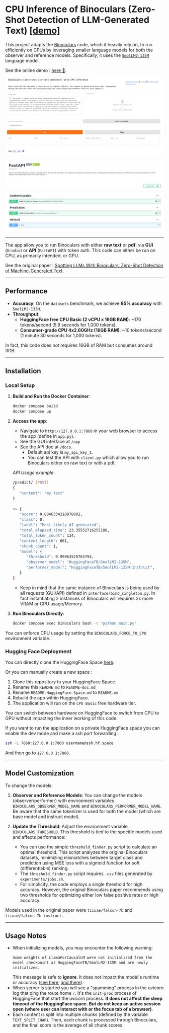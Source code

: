 # **CPU Inference of Binoculars (Zero-Shot Detection of LLM-Generated Text)** [[demo]](https://ben-weber-binoculars-cpu.hf.space/app)

This project adapts the [Binoculars](https://github.com/ahans30/Binoculars) code, which it heavily rely on, to run efficiently on CPUs by leveraging smaller language models for both the observer and reference models. Specifically, it uses the [`SmolLM2-135M`](https://huggingface.co/HuggingFaceTB/SmolLM2-135M) language model.

See the online demo : [here 🚀](https://ben-weber-binoculars-cpu.hf.space/app).

![Demo Interface](assets/gradio-interface.png)

![Demo API](assets/api_docs_interface.png)

---

The app allow you to run Binoculars with either **raw text** or **pdf**, via **GUI** (`Gradio`) or **API** (`FastAPI`) with token auth.
This code can either be run on CPU, as primarily intended, or GPU.

See the original paper : [Spotting LLMs With Binoculars: Zero-Shot Detection of Machine-Generated Text](https://arxiv.org/abs/2401.12070).

---

## **Performance**

- **Accuracy**: On the `datasets` benchmark, we achieve **85% accuracy** with `SmolLM2-135M`.
- **Throughput**:
  - **HuggingFace free CPU Basic (2 vCPU x 16GB RAM)**: ~170 tokens/second (5.9 seconds for 1,000 tokens).
  - **Consumer-grade CPU 4x2.60GHz (16GB RAM)**: ~10 tokens/second (1 minute 30 seconds for 1,000 tokens).

In fact, this code does not requires 16GB of RAM but consumes around 3GB.

---

## **Installation**

### **Local Setup**

1. **Build and Run the Docker Container**:
   ```bash
   docker compose build
   docker compose up
   ```

2. **Access the app**:
   - Navigate to `http://127.0.0.1:7860` in your web browser to access the app (define in `app.py`).
   - See the GUI interface at `/app`
   - See the API doc at `/docs`.
     - Default api key is `my_api_key_1`.
     - You can test the API with `client.py` which allow you to run Binoculars either on raw text or with a pdf.
  

   *API Usage example*:

   ```bash
   /predict/ [POST]
   {
      "content": "my text"
   }
   
   >> {
      "score": 0.8846334218978882,
      "class": 0,
      "label": "Most likely AI-generated",
      "total_elapsed_time": 23.35552716255188,
      "total_token_count": 134,
      "content_length": 661,
      "chunk_count": 1,
      "model": {
         "threshold": 0.99963529763794,
         "observer_model": "HuggingFaceTB/SmolLM2-135M",
         "performer_model": "HuggingFaceTB/SmolLM2-135M-Instruct",
      }
   }
   ```
   - Keep in mind that the same instance of Binoculars is being used by all requests (GUI/API) defined in `interface/bino_singleton.py`. In fact instantiating 2 instances of Binoculars will requires 2x more VRAM or CPU usage/Memory.

3. **Run Binoculars Directly**:
   ```bash
   docker compose exec binoculars bash -c "python main.py"
   ```

  You can enforce CPU usage by setting the `BINOCULARS_FORCE_TO_CPU` environment variable.

### **Hugging Face Deployment**

You can directly clone the HuggingFace Space [here](https://huggingface.co/spaces/ben-weber/Binoculars-CPU).

Or you can manually create a new space :

1. Clone this repository to your HuggingFace Space.
2. Rename this `README.md` to `README-doc.md`
3. Rename `README-HuggingFace-Space.md` to `README.md`
4. Rebuild the app within HuggingFace.
5. The application will run on the `CPU Basic` free hardware tier.

You can switch between hardware on HuggingFace to switch from CPU to GPU without impacting the inner working of this code.

If you want to run the application on a private HuggingFace space you can enable the dev mode and make a ssh port forwarding :

```bash
ssh -L 7860:127.0.0.1:7860 username@ssh.hf.space
```

And then go to `127.0.0.1:7860`.

---

## **Model Customization**

To change the models:

1. **Observer and Reference Models**:
   You can change the models (observer/performer) with environment variables `BINOCULARS_OBSERVER_MODEL_NAME` and `BINOCULARS_PERFORMER_MODEL_NAME`. Be aware that the same tokenizer is used for both the model (which are base model and instruct model).

2. **Update the Threshold**:
   Adjust the environment variable `BINOCULARS_THRESHOLD`. This threshold is tied to the specific models used and affects performance:
   - You can use the simple `threshold_finder.py` script to calculate an optimal threshold. This script analyzes the original Binoculars datasets, minimizing mismatches between target class and prediction using MSE loss with a sigmoid function for soft (differentiable) ranking.
   - The `threshold_finder.py` script requires `.csv` files generated by `experiments/jobs.sh`.
   - For simplicity, the code employs a single threshold for high accuracy. However, the original Binoculars paper recommends using two thresholds for optimizing either low false positive rates or high accuracy.

Models used in the original paper were `tiiuae/falcon-7b` and `tiiuae/falcon-7b-instruct`.

---

## **Usage Notes**

- When initializing models, you may encounter the following warning:
  ```
  Some weights of LlamaForCausalLM were not initialized from the model checkpoint at HuggingFaceTB/SmolLM2-135M and are newly initialized.
  ```
  This message is safe to **ignore**. It does not impact the model's runtime or accuracy ([see here](https://huggingface.co/LeoLM/leo-hessianai-13b-chat/discussions/3), [and there](https://huggingface.co/codellama/CodeLlama-7b-hf/discussions/1)).
- When server is started you will see a "spamming" process in the uvicorn log that ping the route home `/`. It's the `init-proc` process of HuggingFace that start the uvicorn process. **It does not affect the sleep timeout of the HuggingFace space. But do not keep an active session open (where user can interact with or the focus tab of a browser)**.
- Each content is split into multiple chunks (defined by the variable `TEXT_SPLIT_CHAR`). Then, each chunk is processed through Binoculars, and the final score is the average of all chunk scores.
